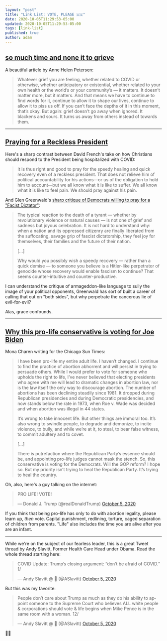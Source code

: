 ```yaml
---
layout: "post"
title: "Link List: VOTE, PLEASE 🇺🇸"
date: 2020-10-05T11:29:53-05:00
updated: 2020-10-05T11:29:53-05:00
tags: [link-list]
published: true
author: adam
---
```


## [so much time and none it to grieve](https://annehelen.substack.com/p/so-much-time-and-none-it-to-grieve)

A beautiful article by Anne Helen Petersen:

> Whatever grief you are feeling, whether related to COVID or otherwise, whether anticipatory or existential, whether related to your own health or the world’s or your community’s — it matters. It doesn’t matter more, but it matters. And that means we have to continue to find words for it, continue to allow it to shape our lives, continue to allow it to piss us off. If you can’t face the depths of it in this moment, that’s okay. But again: grief doesn’t go away when ignored. It blackens and sours. It turns us away from others instead of towards them.

---

## [Praying for a Reckless President](https://frenchpress.thedispatch.com/p/praying-for-a-reckless-president)

Here's a sharp contrast between David French's take on how Christians should respond to the President being hospitalized with COVID:

> It is thus right and good to pray for the speedy healing and quick recovery even of a reckless president. That does not relieve him of political accountability for his actions—or us of the obligation to hold him to account—but we all know what it is like to suffer. We all know what it is like to feel pain. We should pray against his pain.

And Glen Greenwald's [sharp critique of Democrats willing to pray for a "Facist Dictator"](https://theintercept.com/2020/10/04/why-are-democrats-praying-for-the-speedy-recover-of-a-fascist-dictator/):

> The typical reaction to the death of a tyrant — whether by revolutionary violence or natural causes — is not one of grief and sadness but joyous celebration. It is not hard to understand why: when a nation and its oppressed citizenry are finally liberated from the suffocating, savage grip of fascist dictatorship, they feel joy for themselves, their families and the future of their nation.
>
> [...]
>
> Why would you possibly wish a speedy recovery — rather than a quick demise — to someone you believe is a Hitler-like perpetrator of genocide whose recovery would enable fascism to continue? That seems counter-intuitive and counter-productive.

I can understand the critique of armageddon-like language to sully the image of your political opponents, Greenwald has sort of built a career of calling that out on "both sides", but why perpetrate the cancerous lie of evil-for-evil?

Alas, grace confounds.

---

## [Why this pro-life conservative is voting for Joe Biden](https://chicago.suntimes.com/columnists/2020/8/27/21404595/pro-life-movement-conservative-politics-donald-trump-joe-biden-election-2020-mona-charen)

Mona Charen writing for the Chicago Sun Times:

> I have been pro-life my entire adult life. I haven’t changed. I continue to find the practice of abortion abhorrent and will persist in trying to persuade others. While I would prefer to vote for someone who upholds the right to life, I’ve never believed that electing presidents who agree with me will lead to dramatic changes in abortion law, nor is the law itself the only way to discourage abortion. The number of abortions has been declining steadily since 1981. It dropped during Republican presidencies and during Democratic presidencies, and now stands below the rate in 1973, when Roe v. Wade was decided and when abortion was illegal in 44 states.
>
> It’s wrong to take innocent life. But other things are immoral too. It’s also wrong to swindle people, to degrade and demonize, to incite violence, to bully, and while we’re at it, to steal, to bear false witness, to commit adultery and to covet.
>
> [...]
>
> There is putrefaction where the Republican Party’s essence should be, and appointing pro-life judges cannot mask the stench. So, this conservative is voting for the Democrats. Will the GOP reform? I hope so. But my priority isn’t trying to heal the Republican Party. It’s trying to heal the country.

Oh, also, here's a guy talking on the internet:

<blockquote class="twitter-tweet"><p lang="en" dir="ltr">PRO LIFE! VOTE!</p>&mdash; Donald J. Trump (@realDonaldTrump) <a href="https://twitter.com/realDonaldTrump/status/1313072768372617217?ref_src=twsrc%5Etfw">October 5, 2020</a></blockquote>

If you think that being pro-life has only to do with abortion legality, please learn up, *then* vote. Capital punishment, redlining, torture, caged separation of children from parents. "Life" also includes the time you are alive after you are an infant.

---

While we're on the subject of our fearless leader, this is a great Tweet thread by Andy Slavitt, Former Health Care Head under Obama. Read the whole thread starting here:

<blockquote class="twitter-tweet"><p lang="en" dir="ltr">COVID Update: Trump’s closing argument: “don’t be afraid of COVID.” 1/</p>&mdash; Andy Slavitt @ 🏡 (@ASlavitt) <a href="https://twitter.com/ASlavitt/status/1313253307238940672?ref_src=twsrc%5Etfw">October 5, 2020</a></blockquote>

But this was my favorite:

<blockquote class="twitter-tweet"><p lang="en" dir="ltr">People don’t care about Trump as much as they do his ability to appoint someone to the Supreme Court who believes ALL white people &amp; corporations should vote &amp; life begins when Mike Pence is in the same room with a woman. 12/</p>&mdash; Andy Slavitt @ 🏡 (@ASlavitt) <a href="https://twitter.com/ASlavitt/status/1313253371202084866?ref_src=twsrc%5Etfw">October 5, 2020</a></blockquote>

✌🏻
